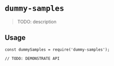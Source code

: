 # `dummy-samples`

> TODO: description

## Usage

```
const dummySamples = require('dummy-samples');

// TODO: DEMONSTRATE API
```
